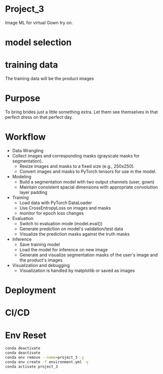 # Project_3

Image ML for virtual Gown try on.

# model selection

# training data

The training data will be the product images

# Purpose

To bring brides just a little something extra. Let them see themselves in that perfect dress on that
perfect day.

# Workflow

- Data Wrangling
- Collect images and corresponding masks (grayscale masks for segmentation).
  - Resize images and masks to a fixed size (e.g., 250x250).
  - Convert images and masks to PyTorch tensors for use in the model.
- Modeling
  - Build a segmentation model with two output channels (user, gown)
  - Maintain consistent spacial dimensions with appropriate convolution layer padding
- Training
  - Load data with PyTorch DataLoader
  - Use CrossEntropyLoss on images and masks
  - monitor for epoch loss changes
- Evaluation
  - Switch to evaluation mode (model.eval())
  - Generate prediction on model's validation/test data
  - Visualize the prediction masks against the truth masks
- Inference
  - Save training model
  - Load the model for inference on new image
  - Generate and visualize segmentation masks of the user's image and the product's images
- Visualization and debugging
  - Visualization is handled by matplotlib or saved as images

# Deployment

# CI/CD

# Env Reset

```bash
conda deactivate
conda deactivate
conda env remove --name=project_3 -y
conda env create -f environment.yml -y
conda activate project_3
```
